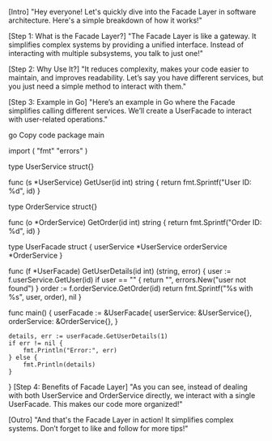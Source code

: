 [Intro]
"Hey everyone! Let's quickly dive into the Facade Layer in software architecture. Here's a simple breakdown of how it works!"

[Step 1: What is the Facade Layer?]
"The Facade Layer is like a gateway. It simplifies complex systems by providing a unified interface. Instead of interacting with multiple subsystems, you talk to just one!"

[Step 2: Why Use It?]
"It reduces complexity, makes your code easier to maintain, and improves readability. Let’s say you have different services, but you just need a simple method to interact with them."

[Step 3: Example in Go]
"Here’s an example in Go where the Facade simplifies calling different services. We’ll create a UserFacade to interact with user-related operations."

go
Copy code
package main

import (
    "fmt"
    "errors"
)

type UserService struct{}

func (s *UserService) GetUser(id int) string {
    return fmt.Sprintf("User ID: %d", id)
}

type OrderService struct{}

func (o *OrderService) GetOrder(id int) string {
    return fmt.Sprintf("Order ID: %d", id)
}

type UserFacade struct {
    userService  *UserService
    orderService *OrderService
}

func (f *UserFacade) GetUserDetails(id int) (string, error) {
    user := f.userService.GetUser(id)
    if user == "" {
        return "", errors.New("user not found")
    }
    order := f.orderService.GetOrder(id)
    return fmt.Sprintf("%s with %s", user, order), nil
}

func main() {
    userFacade := &UserFacade{
        userService:  &UserService{},
        orderService: &OrderService{},
    }
    
    details, err := userFacade.GetUserDetails(1)
    if err != nil {
        fmt.Println("Error:", err)
    } else {
        fmt.Println(details)
    }
}
[Step 4: Benefits of Facade Layer]
"As you can see, instead of dealing with both UserService and OrderService directly, we interact with a single UserFacade. This makes our code more organized!"

[Outro]
"And that's the Facade Layer in action! It simplifies complex systems. Don’t forget to like and follow for more tips!"
